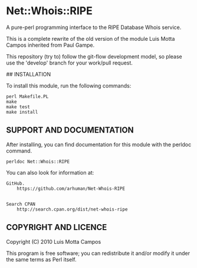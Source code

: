 # Net::Whois::RIPE

A pure-perl programming interface to the RIPE Database Whois service.

This is a complete rewrite of the old version of the module Luis Motta Campos inherited from
Paul Gampe. 

This repository (try to) follow the git-flow development model, so please use the 'develop' branch
for your work/pull request.

## INSTALLATION

To install this module, run the following commands:

	perl Makefile.PL
	make
	make test
	make install

## SUPPORT AND DOCUMENTATION

After installing, you can find documentation for this module with the
perldoc command.

    perldoc Net::Whois::RIPE

You can also look for information at:

    GitHub.
        https://github.com/arhuman/Net-Whois-RIPE


    Search CPAN
        http://search.cpan.org/dist/net-whois-ripe

## COPYRIGHT AND LICENCE

Copyright (C) 2010 Luis Motta Campos

This program is free software; you can redistribute it and/or modify it
under the same terms as Perl itself.

